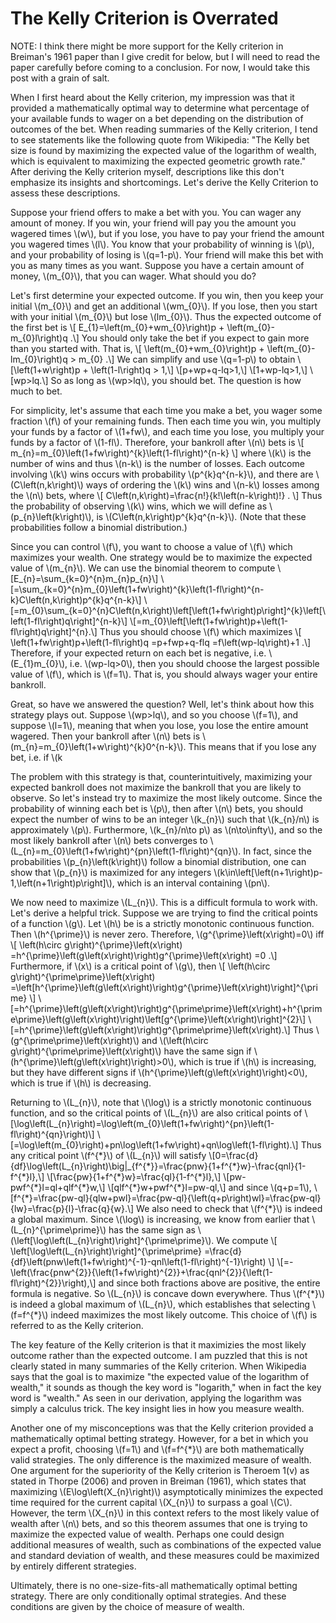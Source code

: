 <html>
<head>
  <meta charset="utf-8">
  <meta name="viewport" content="width=device-width">
  <title>The Kelly Criterion is Overrated</title>
  <script src="https://polyfill.io/v3/polyfill.min.js?features=es6"></script>
  <script id="MathJax-script" async
          src="https://cdn.jsdelivr.net/npm/mathjax@3/es5/tex-mml-chtml.js">
  </script>
</head>
<body>
  <h1>
    The Kelly Criterion is Overrated
  </h1>
  <p>
  NOTE: I think there might be more support for the Kelly criterion in Breiman's 1961 paper than I give credit for below, but I will need to read the paper carefully before coming to a conclusion. For now, I would take this post with a grain of salt.
  </p>
  <p>
    When I first heard about the Kelly criterion, my impression was that it provided a mathematically optimal way to determine what percentage of your available funds to wager on a bet depending on the distribution of outcomes of the bet. When reading summaries of the Kelly criterion, I tend to see statements like the following quote from Wikipedia: "The Kelly bet size is found by maximizing the expected value of the logarithm of wealth, which is equivalent to maximizing the expected geometric growth rate." After deriving the Kelly criterion myself, descriptions like this don't emphasize its insights and shortcomings. Let's derive the Kelly Criterion to assess these descriptions.
  </p>
  <p>
    Suppose your friend offers to make a bet with you. You can wager any amount of money. If you win, your friend will pay you the amount you wagered times \(w\), but if you lose, you have to pay your friend the amount you wagered times \(l\). You know that your probability of winning is \(p\), and your probability of losing is \(q=1-p\). Your friend will make this bet with you as many times as you want. Suppose you have a certain amount of money, \(m_{0}\), that you can wager. What should you do?
  </p>
  <p>
    Let's first determine your expected outcome. If you win, then you keep your initial \(m_{0}\) and get an additional \(wm_{0}\). If you lose, then you start with your initial \(m_{0}\) but lose \(lm_{0}\). Thus the expected outcome of the first bet is
    \[
    E_{1}=\left(m_{0}+wm_{0}\right)p + \left(m_{0}-m_{0}l\right)q
    .\]
  You should only take the bet if you expect to gain more than you started with. That is,
    \[
    \left(m_{0}+wm_{0}\right)p + \left(m_{0}-lm_{0}\right)q > m_{0}
    .\]
  We can simplify and use \(q=1-p\) to obtain
    \[\left(1+w\right)p + \left(1-l\right)q > 1,\]
    \[p+wp+q-lq>1,\]
    \[1+wp-lq>1,\]
    \[wp>lq.\]
  So as long as \(wp>lq\), you should bet. The question is how much to bet.
  </p>
  <p>
    For simplicity, let's assume that each time you make a bet, you wager some fraction \(f\) of your remaining funds. Then each time you win, you multiply your funds by a factor of \(1+fw\), and each time you lose, you multiply your funds by a factor of \(1-fl\). Therefore, your bankroll after \(n\) bets is
    \[
    m_{n}=m_{0}\left(1+fw\right)^{k}\left(1-fl\right)^{n-k}
    \]
  where \(k\) is the number of wins and thus \(n-k\) is the number of losses. Each outcome involving \(k\) wins occurs with probability \(p^{k}q^{n-k}\), and there are \(C\left(n,k\right)\) ways of ordering the \(k\) wins and \(n-k\) losses among the \(n\) bets, where
    \[
    C\left(n,k\right)=\frac{n!}{k!\left(n-k\right)!}
    .
    \]
  Thus the probability of observing \(k\) wins, which we will define as \(p_{n}\left(k\right)\), is \(C\left(n,k\right)p^{k}q^{n-k}\). (Note that these probabilities follow a binomial distribution.)
  </p>
  <p>
    Since you can control \(f\), you want to choose a value of \(f\) which maximizes your wealth. One strategy would be to maximize the expected value of \(m_{n}\). We can use the binomial theorem to compute
    \[E_{n}=\sum_{k=0}^{n}m_{n}p_{n}\]
    \[=\sum_{k=0}^{n}m_{0}\left(1+fw\right)^{k}\left(1-fl\right)^{n-k}C\left(n,k\right)p^{k}q^{n-k}\]
    \[=m_{0}\sum_{k=0}^{n}C\left(n,k\right)\left[\left(1+fw\right)p\right]^{k}\left[\left(1-fl\right)q\right]^{n-k}\]
    \[=m_{0}\left[\left(1+fw\right)p+\left(1-fl\right)q\right]^{n}.\]
  Thus you should choose \(f\) which maximizes
    \[
    \left(1+fw\right)p+\left(1-fl\right)q
    =p+fwp+q-flq
    =f\left(wp-lq\right)+1
    .\]
  Therefore, if your expected return on each bet is negative, i.e. \(E_{1}<m_{0}\), i.e. \(wp<lq\), i.e. \(wp-lq<0\), then the coefficient of \(f\) above is negative, and so you should choose the smallest possible value of \(f\), which is \(f=0\). That is, you should not take the bet. This is consistent with our previous findings. However, if your expected return on each bet is positive, i.e. \(E_{1}>m_{0}\), i.e. \(wp-lq>0\), then you should choose the largest possible value of \(f\), which is \(f=1\). That is, you should always wager your entire bankroll.
  </p>
  <p>
    Great, so have we answered the question? Well, let's think about how this strategy plays out. Suppose \(wp>lq\), and so you choose \(f=1\), and suppose \(l=1\), meaning that when you lose, you lose the entire amount wagered. Then your bankroll after \(n\) bets is \(m_{n}=m_{0}\left(1+w\right)^{k}0^{n-k}\). This means that if you lose any bet, i.e. if \(k<n\), then \(m_{n}=0\), which means that you are broke. Since the probability of losing at least one of \(n\) bets is \(1-p^{n}\), which converges to \(1\) as \(n\to\infty\), you will go broke at some point with probability \(1\). So choosing \(l=1\) simultaneously maximizes your expected bankroll and guarantees that your bankroll will eventually diverge from this expected bankroll.
  </p>
  <p>
    The problem with this strategy is that, counterintuitively, maximizing your expected bankroll does not maximize the bankroll that you are likely to observe. So let's instead try to maximize the most likely outcome. Since the probability of winning each bet is \(p\), then after \(n\) bets, you should expect the number of wins to be an integer \(k_{n}\) such that \(k_{n}/n\) is approximately \(p\). Furthermore, \(k_{n}/n\to p\) as \(n\to\infty\), and so the most likely bankroll after \(n\) bets converges to \(L_{n}=m_{0}\left(1+fw\right)^{pn}\left(1-fl\right)^{qn}\). In fact, since the probabilities \(p_{n}\left(k\right)\) follow a binomial distribution, one can show that \(p_{n}\) is maximized for any integers \(k\in\left[\left(n+1\right)p-1,\left(n+1\right)p\right]\), which is an interval containing \(pn\).
  </p>
  <p>
    We now need to maximize \(L_{n}\). This is a difficult formula to work with. Let's derive a helpful trick. Suppose we are trying to find the critical points of a function \(g\). Let \(h\) be is a strictly monotonic continuous function. Then \(h^{\prime}\) is never zero. Therefore, \(g^{\prime}\left(x\right)=0\) iff
    \[
    \left(h\circ g\right)^{\prime}\left(x\right)
    =h^{\prime}\left(g\left(x\right)\right)g^{\prime}\left(x\right)
    =0
    .\]
  Furthermore, if \(x\) is a critical point of \(g\), then
    \[
    \left(h\circ g\right)^{\prime\prime}\left(x\right)
    =\left[h^{\prime}\left(g\left(x\right)\right)g^{\prime}\left(x\right)\right]^{\prime}
    \]
    \[=h^{\prime}\left(g\left(x\right)\right)g^{\prime\prime}\left(x\right)+h^{\prime\prime}\left(g\left(x\right)\right)\left[g^{\prime}\left(x\right)\right]^{2}\]
    \[=h^{\prime}\left(g\left(x\right)\right)g^{\prime\prime}\left(x\right).\]
  Thus \(g^{\prime\prime}\left(x\right)\) and \(\left(h\circ g\right)^{\prime\prime}\left(x\right)\) have the same sign if \(h^{\prime}\left(g\left(x\right)\right)>0\), which is true if \(h\) is increasing, but they have different signs if \(h^{\prime}\left(g\left(x\right)\right)<0\), which is true if \(h\) is decreasing.
  </p>
  <p>
  Returning to \(L_{n}\), note that \(\log\) is a strictly monotonic continuous function, and so the critical points of \(L_{n}\) are also critical points of
    \[\log\left(L_{n}\right)=\log\left(m_{0}\left(1+fw\right)^{pn}\left(1-fl\right)^{qn}\right)\]
    \[=\log\left(m_{0}\right)+pn\log\left(1+fw\right)+qn\log\left(1-fl\right).\]
  Thus any critical point \(f^{*}\) of \(L_{n}\) will satisfy
    \[0=\frac{d}{df}\log\left(L_{n}\right)\big|_{f^{*}}=\frac{pnw}{1+f^{*}w}-\frac{qnl}{1-f^{*}l},\]
    \[\frac{pw}{1+f^{*}w}=\frac{ql}{1-f^{*}l},\]
    \[pw-pwf^{*}l=ql+qlf^{*}w,\]
    \[qlf^{*}w+pwf^{*}l=pw-ql,\]
  and since \(q+p=1\),
    \[f^{*}=\frac{pw-ql}{qlw+pwl}=\frac{pw-ql}{\left(q+p\right)wl}=\frac{pw-ql}{lw}=\frac{p}{l}-\frac{q}{w}.\]
  We also need to check that \(f^{*}\) is indeed a global maximum. Since \(\log\) is increasing, we know from earlier that \(L_{n}^{\prime\prime}\) has the same sign as \(\left[\log\left(L_{n}\right)\right]^{\prime\prime}\). We compute
    \[
    \left[\log\left(L_{n}\right)\right]^{\prime\prime}
    =\frac{d}{df}\left(pnw\left(1+fw\right)^{-1}-qnl\left(1-fl\right)^{-1}\right)
    \]
    \[=-\left(\frac{pnw^{2}}{\left(1+fw\right)^{2}}+\frac{qnl^{2}}{\left(1-fl\right)^{2}}\right),\]
  and since both fractions above are positive, the entire formula is negative. So \(L_{n}\) is concave down everywhere. Thus \(f^{*}\) is indeed a global maximum of \(L_{n}\), which establishes that selecting \(f=f^{*}\) indeed maximizes the most likely outcome. This choice of \(f\) is referred to as the Kelly criterion.
  </p>
  <p>
    The key feature of the Kelly criterion is that it maximizies the most likely outcome rather than the expected outcome. I am puzzled that this is not clearly stated in many summaries of the Kelly criterion. When Wikipedia says that the goal is to maximize "the expected value of the logarithm of wealth," it sounds as though the key word is "logarith," when in fact the key word is "wealth." As seen in our derivation, applying the logarithm was simply a calculus trick. The key insight lies in how you measure wealth.
  </p>
  <p>
    Another one of my misconceptions was that the Kelly criterion provided a mathematically optimal betting strategy. However, for a bet in which you expect a profit, choosing \(f=1\) and \(f=f^{*}\) are both mathematically valid strategies. The only difference is the maximized measure of wealth. One argument for the superiority of the Kelly criterion is Theroem 1(v) as stated in Thorpe (2006) and proven in Breiman (1961), which states that maximizing \(E\log\left(X_{n}\right)\) asymptotically minimizes the expected time required for the current capital \(X_{n}\) to surpass a goal \(C\). However, the term \(X_{n}\) in this context refers to the most likely value of wealth after \(n\) bets, and so this theorem assumes that one is trying to maximize the expected value of wealth. Perhaps one could design additional measures of wealth, such as combinations of the expected value and standard deviation of wealth, and these measures could be maximized by entirely different strategies.
  </p>
  <p>
    Ultimately, there is no one-size-fits-all mathematically optimal betting strategy. There are only conditionally optimal strategies. And these conditions are given by the choice of measure of wealth.
  </p>
</body>
</html>
